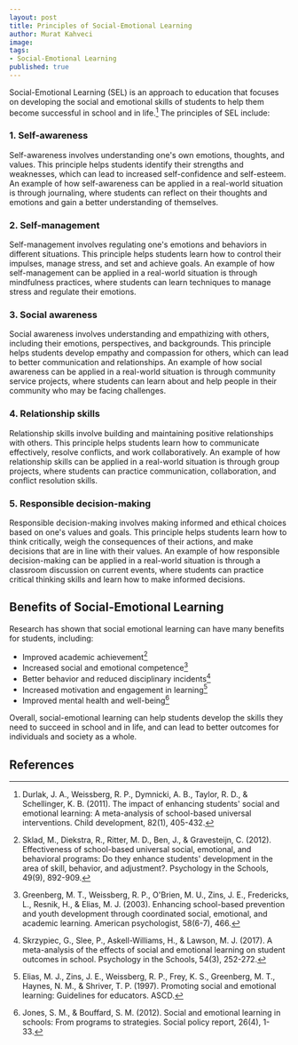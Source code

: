 ```yaml
---
layout: post
title: Principles of Social-Emotional Learning
author: Murat Kahveci
image: 
tags:
- Social-Emotional Learning
published: true
---
```


Social-Emotional Learning (SEL) is an approach to education that focuses on developing the social and emotional skills of students to help them become successful in school and in life.[^1] The principles of SEL include:

### 1. Self-awareness

   Self-awareness involves understanding one's own emotions, thoughts, and values. This principle helps students identify their strengths and weaknesses, which can lead to increased self-confidence and self-esteem. An example of how self-awareness can be applied in a real-world situation is through journaling, where students can reflect on their thoughts and emotions and gain a better understanding of themselves.

### 2. Self-management

   Self-management involves regulating one's emotions and behaviors in different situations. This principle helps students learn how to control their impulses, manage stress, and set and achieve goals. An example of how self-management can be applied in a real-world situation is through mindfulness practices, where students can learn techniques to manage stress and regulate their emotions.

### 3. Social awareness

   Social awareness involves understanding and empathizing with others, including their emotions, perspectives, and backgrounds. This principle helps students develop empathy and compassion for others, which can lead to better communication and relationships. An example of how social awareness can be applied in a real-world situation is through community service projects, where students can learn about and help people in their community who may be facing challenges.

### 4. Relationship skills

   Relationship skills involve building and maintaining positive relationships with others. This principle helps students learn how to communicate effectively, resolve conflicts, and work collaboratively. An example of how relationship skills can be applied in a real-world situation is through group projects, where students can practice communication, collaboration, and conflict resolution skills.

### 5. Responsible decision-making

   Responsible decision-making involves making informed and ethical choices based on one's values and goals. This principle helps students learn how to think critically, weigh the consequences of their actions, and make decisions that are in line with their values. An example of how responsible decision-making can be applied in a real-world situation is through a classroom discussion on current events, where students can practice critical thinking skills and learn how to make informed decisions.

## Benefits of Social-Emotional Learning
Research has shown that social emotional learning can have many benefits for students, including:

* Improved academic achievement[^2]
* Increased social and emotional competence[^3]
* Better behavior and reduced disciplinary incidents[^4]
* Increased motivation and engagement in learning[^5]
* Improved mental health and well-being[^6]

Overall, social-emotional learning can help students develop the skills they need to succeed in school and in life, and can lead to better outcomes for individuals and society as a whole.

## References

[^1]: Durlak, J. A., Weissberg, R. P., Dymnicki, A. B., Taylor, R. D., & Schellinger, K. B. (2011). The impact of enhancing students' social and emotional learning: A meta-analysis of school-based universal interventions. Child development, 82(1), 405-432.

[^2]: Sklad, M., Diekstra, R., Ritter, M. D., Ben, J., & Gravesteijn, C. (2012). Effectiveness of school-based universal social, emotional, and behavioral programs: Do they enhance students' development in the area of skill, behavior, and adjustment?. Psychology in the Schools, 49(9), 892-909.

[^3]: Greenberg, M. T., Weissberg, R. P., O'Brien, M. U., Zins, J. E., Fredericks, L., Resnik, H., & Elias, M. J. (2003). Enhancing school-based prevention and youth development through coordinated social, emotional, and academic learning. American psychologist, 58(6-7), 466.

[^4]: Skrzypiec, G., Slee, P., Askell-Williams, H., & Lawson, M. J. (2017). A meta-analysis of the effects of social and emotional learning on student outcomes in school. Psychology in the Schools, 54(3), 252-272.

[^5]: Elias, M. J., Zins, J. E., Weissberg, R. P., Frey, K. S., Greenberg, M. T., Haynes, N. M., & Shriver, T. P. (1997). Promoting social and emotional learning: Guidelines for educators. ASCD.

[^6]: Jones, S. M., & Bouffard, S. M. (2012). Social and emotional learning in schools: From programs to strategies. Social policy report, 26(4), 1-33.

